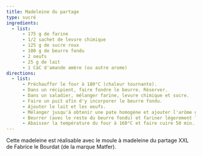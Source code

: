 ```yaml
---
title: Madeleine du partage
type: sucré
ingredients:
  - list:
      - 175 g de farine
      - 1/2 sachet de levure chimique
      - 125 g de sucre roux
      - 100 g de beurre fondu
      - 2 oeufs
      - 25 g de lait
      - 1 CàC d'amande amère (ou autre arome)
directions:
  - list:
      - Préchauffer le four à 180°C (chaleur tournante).
      - Dans un récipient, faire fondre le beurre. Réserver.
      - Dans un saladier, mélanger farine, levure chimique et sucre.
      - Faire un puit afin d'y incorporer le beurre fondu.
      - Ajouter le lait et les oeufs.
      - Mélanger jusqu'à obtenir une pate homogène et ajouter l'arôme d'amande amère.
      - Beurrer (avec le reste du beurre fondu) et fariner légerement le moule à madeleine du partage.
      - Abaisser la température du four à 160°C et faire cuire 50 min.
---
```


Cette madeleine est réalisable avec le moule à madeleine du partage XXL de Fabrice le Bourdat (de la marque Matfer).
